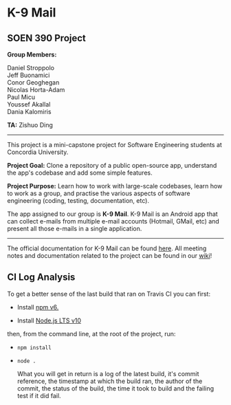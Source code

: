 
# K-9 Mail
## SOEN 390 Project 
**Group Members:**

Daniel Stroppolo  
Jeff Buonamici    
Conor Geoghegan        
Nicolas Horta-Adam     
Paul Micu       
Youssef Akallal    
Dania Kalomiris  

**TA:** Zishuo Ding  


***
  
This project is a mini-capstone project for Software Engineering students at Concordia University. 

**Project Goal:** Clone a repository of a public open-source app, understand the app's codebase and add some simple features. 

**Project Purpose:** Learn how to work with large-scale codebases, learn how to work as a group, and practise the various aspects of software engineering (coding, testing, documentation, etc).

The app assigned to our group is **K-9 Mail**. K-9 Mail is an Android app that can collect e-mails from multiple e-mail accounts (Hotmail, GMail, etc) and present all those e-mails in a single application.


***

The official documentation for K-9 Mail can be found [here](https://github.com/k9mail/k-9/wiki). All meeting notes and documentation related to the project can be found in our [wiki](https://github.com/jeffbuonamici/k9mail/wiki)!

## CI Log Analysis

   To get a better sense of the last build that ran on Travis CI you can first:
        
* Install [npm v6.](https://www.npmjs.com/get-npm)
        
* Install [Node.js LTS v10](https://nodejs.org/en/download/)

then, from the command line, at the root of the project, run:

* ```npm install ```

* ```node .```
    
    What you will get in return is a log of the latest build, it's commit reference, the timestamp at which the build ran, the author of the commit, the status of the build, the time it took to build and the failing test if it did fail.